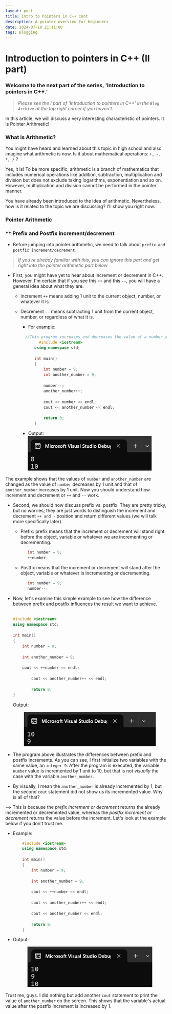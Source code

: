 ```yaml
---
layout: post
title: Intro to Pointers in C++ cont
description: A pointer overview for beginners
date: 2024-07-10 21:11:00
tags: Blogging
---
```


# Introduction to pointers in C++ (II part)

### Welcome to the next part of the series, 'Introduction to pointers in C++.'

>*Please see the I part of 'Introduction to pointers in C++' in the `Blog Archive` at the top right corner if you haven't.*

In this article, we will discuss a very interesting characteristic of pointers. It is Pointer Arithmetic!

### What is Arithmetic? 

You might have heard and learned about this topic in high school and also imagine what arithmetic is now. Is it about mathematical operations: `+, -, *, /` ?

Yes, it is! To be more specific, arithmetic is a branch of mathematics that includes numerical operations like addition, subtraction, multiplication and division but does not exclude taking logarithms, exponentiation and so on. However, multiplication and division cannot be performed in the pointer manner.

You have already been introduced to the idea of arithmetic. Nevertheless, how is it related to the topic we are discussing?
I'll show you right now.

### Pointer Arithmetic
  ### ** Prefix and Postfix increment/decrement
- Before jumping into pointer arithmetic, we need to talk about `prefix and postfix increment/decrement.`

>*If you're already familiar with this, you can ignore this part and get right into the pointer arithmetic part below*

- First, you might have yet to hear about increment or decrement in C++. However, I'm certain that if you see this `++` and this `--`, you will have a general idea about what they are.

    - Increment `++` means adding 1 unit to the current object, number, or whatever it is.
    - Decrement `--` means subtracting 1 unit from the current object, number, or regardless of what it is.

      - For example:
      
      ```cpp
   	  	//This program increases and decreases the value of a number and prints the output to the console
              #include <iostream>
        	using namespace std;

        	int main()
        	{
          		int number = 9;
          		int another_number = 9;

          		number--;
          		another_number++;

          		cout << number << endl;
      			cout << another_number << endl;
    
          		return 0;
        	}
      ```

		- Output:
	<div style="text-align: center;">
    		<img src="/assets/output_of_increVsDecrement.png" alt="output3">
      	</div>

The example shows that the values of `number` and `another_number` are changed as the value of `number` decreases by 1 unit and that of `another_number` increases by 1 unit. Now you should understand how increment and decrement or `++` and `--` work.

- Second, we should now discuss prefix vs. postfix. They are pretty tricky, but no worries; they are just words to distinguish the increment and decrement `++ and -` position and return different values (we will talk more specifically later).

    - Prefix: prefix means that the increment or decrement will stand right before the object, variable or whatever we are incrementing or decrementing.
      
      ```cpp
         int number = 9;
         ++number;
      ```
    - Postfix means that the increment or decrement will stand after the object, variable or whatever  is incrementing or decrementing.
      
      ```cpp
         int number = 9;
         number--;
      ```

- Now, let's examine this simple example to see how the difference between prefix and postfix influences the result we want to achieve.


	```cpp
  
	#include <iostream>
 	using namespace std;

 	int main()
	{
   		int number = 9;

  		int another_number = 9;

   		cout << ++number << endl;

      		cout << another_number++ << endl;

      		return 0;
  	}
 
 	```

 
	Output:
  
  	<div style="text-align: center;">
    		<img src="/assets/output_of_prefixVsPostfix.png" alt="output1">
        </div>
  
- The program above illustrates the differences between prefix and postfix increments. As you can see, I first initialize two variables with the same value, an `integer 9`. After the program is executed, the variable `number` value is incremented by 1 unit to 10, but that is not *visually* the case with the variable `another_number`.

- By visually, I mean the `another_number` is already incremented by 1, but the second `cout` statement did not show us its incremented value. Why is all of that? 

--> This is because the *prefix increment or decrement* returns the already incremented or decremented value, whereas the *postfix increment or decrement* returns the value before the increment. Let's look at the example below if you don't trust me. 

- Example: 

	```cpp
		#include <iostream>
		using namespace std;

		int main()
		{
			int number = 9;

			int another_number = 9;

			cout << ++number << endl;

			cout << another_number++ << endl;

			cout << another_number << endl;

			return 0;
		}
	```

- Output:

	<div style="text-align: center;">
    		<img src="/assets/output_of_prefixVsPostfix(2).png" alt="output2">
	</div>

Trust me, guys. I did nothing but add another `cout` statement to print the value of `another_number` on the screen. This shows that the variable's actual value after the postfix increment is increased by 1. 

